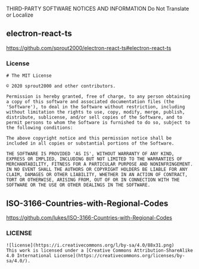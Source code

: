 THIRD-PARTY SOFTWARE NOTICES AND INFORMATION
Do Not Translate or Localize

## electron-react-ts
https://github.com/sprout2000/electron-react-ts#electron-react-ts

### License
```
# The MIT License

© 2020 sprout2000 and other contributors.

Permission is hereby granted, free of charge, to any person obtaining a copy of this software and associated documentation files (the 'Software'), to deal in the Software without restriction, including without limitation the rights to use, copy, modify, merge, publish, distribute, sublicense, and/or sell copies of the Software, and to permit persons to whom the Software is furnished to do so, subject to the following conditions:

The above copyright notice and this permission notice shall be included in all copies or substantial portions of the Software.

THE SOFTWARE IS PROVIDED 'AS IS', WITHOUT WARRANTY OF ANY KIND, EXPRESS OR IMPLIED, INCLUDING BUT NOT LIMITED TO THE WARRANTIES OF MERCHANTABILITY, FITNESS FOR A PARTICULAR PURPOSE AND NONINFRINGEMENT. IN NO EVENT SHALL THE AUTHORS OR COPYRIGHT HOLDERS BE LIABLE FOR ANY CLAIM, DAMAGES OR OTHER LIABILITY, WHETHER IN AN ACTION OF CONTRACT, TORT OR OTHERWISE, ARISING FROM, OUT OF OR IN CONNECTION WITH THE SOFTWARE OR THE USE OR OTHER DEALINGS IN THE SOFTWARE.
```

## ISO-3166-Countries-with-Regional-Codes
https://github.com/lukes/ISO-3166-Countries-with-Regional-Codes

### LICENSE

```
![license](https://i.creativecommons.org/l/by-sa/4.0/88x31.png)  
This work is licensed under a [Creative Commons Attribution-ShareAlike 4.0 International License](https://creativecommons.org/licenses/by-sa/4.0/).
```